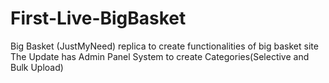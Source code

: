# First-Live-BigBasket

Big Basket (JustMyNeed) replica to create functionalities of big basket site 
The Update has Admin Panel System to create Categories(Selective and Bulk Upload)
